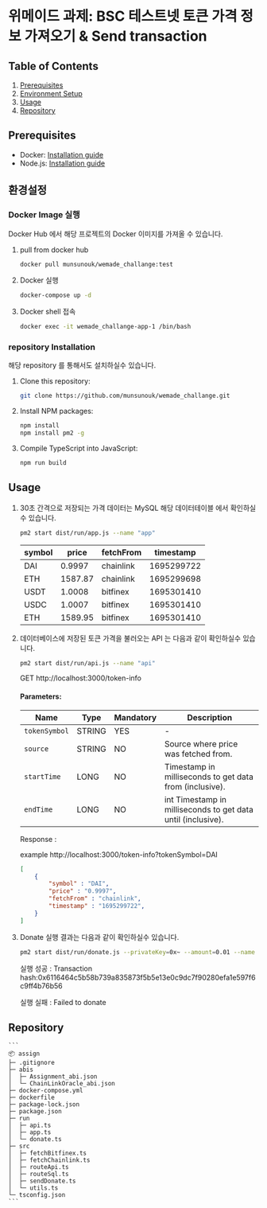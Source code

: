 # 위메이드 과제: BSC 테스트넷 토큰 가격 정보 가져오기 & Send transaction

## Table of Contents
1. [Prerequisites](#prerequisites)
2. [Environment Setup](#environment-setup)
4. [Usage](#usage)
5. [Repository](#repository)

<a name='prerequisites'></a>
## Prerequisites

- Docker: [Installation guide](https://docs.docker.com/get-docker/)
- Node.js: [Installation guide](https://nodejs.org/en/download/)

<a name='environment-setup'></a>
## 환경설정

### Docker Image 실행
Docker Hub 에서 해당 프로젝트의 Docker 이미지를 가져올 수 있습니다.

1. pull from docker hub

    ```bash
    docker pull munsunouk/wemade_challange:test
    ```

2. Docker 실행
    ```bash
    docker-compose up -d
    ```

3. Docker shell 접속
    ```bash
    docker exec -it wemade_challange-app-1 /bin/bash
    ```

### repository Installation
해당 repository 를 통해서도 설치하실수 있습니다.

1. Clone this repository:
    ```bash
    git clone https://github.com/munsunouk/wemade_challange.git
    ```

2. Install NPM packages:
    ```bash
    npm install
    npm install pm2 -g
    ```

3. Compile TypeScript into JavaScript:
    ```bash
    npm run build
    ```

<a name='usage'></a>
## Usage
    
1. 30초 간격으로 저장되는 가격 데이터는 MySQL 해당 데이터테이블 에서 확인하실수 있습니다.
    
    ```bash
    pm2 start dist/run/app.js --name "app"
    ```

    | symbol | price   | fetchFrom | timestamp |
    | ------ | ------- | --------- | --------- |
    | DAI    | 0.9997  | chainlink | 1695299722 |
    | ETH    | 1587.87 | chainlink | 1695299698 |
    | USDT   | 1.0008  | bitfinex  | 1695301410 |
    | USDC   | 1.0007  | bitfinex  | 1695301410 |
    | ETH    | 1589.95 | bitfinex  | 1695301410 |

2. 데이터베이스에 저장된 토큰 가격을 불러오는 API 는 다음과 같이 확인하실수 있습니다.

    ```bash
    pm2 start dist/run/api.js --name "api"
    ```

    GET http://localhost:3000/token-info

    #### Parameters:

    | Name | Type | Mandatory | Description |
    | ---- | ---- | --------- | ----------- |
    | `tokenSymbol` | STRING 	| YES 	| - |
    | `source`     	| STRING 	| NO  	| Source where price was fetched from. |
    | `startTime`  	| LONG   	| NO  	| Timestamp in milliseconds to get data from (inclusive). |
    | `endTime`    	| LONG   	| NO  	|int Timestamp in milliseconds to get data until (inclusive). |

    Response :

    example http://localhost:3000/token-info?tokenSymbol=DAI

    ```json
    [
        {
            "symbol" : "DAI",
            "price" : "0.9997",
            "fetchFrom" : "chainlink",
            "timestamp" : "1695299722",
        }
    ]
    ```

3. Donate 실행 결과는 다음과 같이 확인하실수 있습니다.

    ```bash
    pm2 start dist/run/donate.js --privateKey=0x~ --amount=0.01 --name "donate"
    ```

    실행 성공 : Transaction hash:0x6116464c5b58b739a835873f5b5e13e0c9dc7f90280efa1e597f6c9ff4b76b56

    실행 실패 : Failed to donate


<a name='repository'></a>
## Repository

    ```
    📦 assign
    ├─ .gitignore
    ├─ abis
    │  ├─ Assignment_abi.json
    │  └─ ChainLinkOracle_abi.json
    ├─ docker-compose.yml
    ├─ dockerfile
    ├─ package-lock.json
    ├─ package.json
    ├─ run
    │  ├─ api.ts
    │  ├─ app.ts
    │  └─ donate.ts
    ├─ src
    │  ├─ fetchBitfinex.ts
    │  ├─ fetchChainlink.ts
    │  ├─ routeApi.ts
    │  ├─ routeSql.ts
    │  ├─ sendDonate.ts
    │  └─ utils.ts
    └─ tsconfig.json
    ```